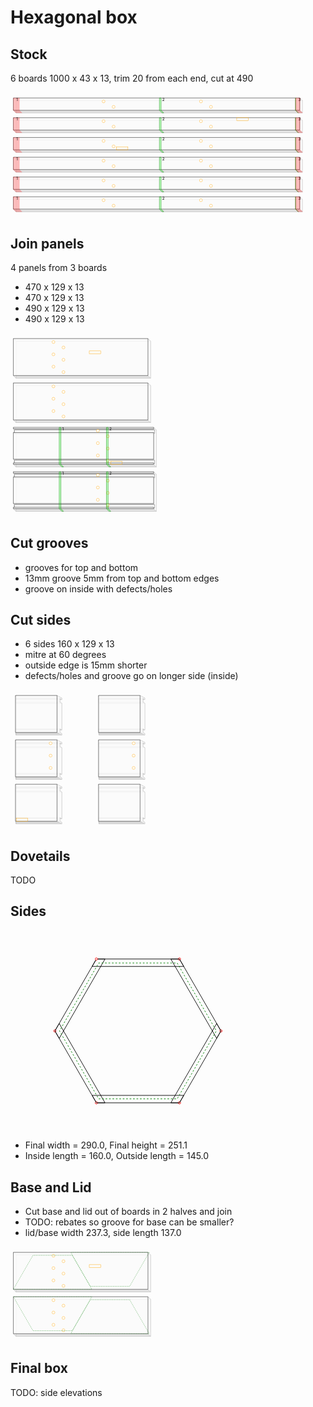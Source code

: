 # Hexagonal box
## Stock
6 boards 1000 x 43 x 13, trim 20 from each end, cut at 490

<svg width="1100" viewBox="0 0 1100 437.19238815542514" xmlns="http://www.w3.org/2000/svg">
<polygon fill="rgba(192,192,192,0.25)" stroke-width="1" stroke-dasharray="" stroke="silver" points="10.0,20.0 1010.0,20.0 1019.1923881554251,29.192388155425117 19.19238815542512,29.192388155425117" />
<polygon fill="rgba(192,192,192,0.25)" stroke-width="1" stroke-dasharray="" stroke="silver" points="19.19238815542512,29.192388155425117 1019.1923881554251,29.192388155425117 1019.1923881554251,72.19238815542512 19.19238815542512,72.19238815542512" />
<polygon fill="rgba(255,255,255,0.75)" stroke-width="1" stroke-dasharray="" stroke="silver" points="10.0,20.0 10.0,63.0 19.19238815542512,72.19238815542512 19.19238815542512,29.192388155425117" />
<polygon fill="rgba(192,192,192,0.25)" stroke-width="1" stroke-dasharray="" stroke="silver" points="10.0,63.0 1010.0,63.0 1019.1923881554251,72.19238815542512 19.19238815542512,72.19238815542512" />
<polygon fill="rgba(255,255,255,0.75)" stroke-width="1" stroke-dasharray="" stroke="silver" points="1010.0,20.0 1010.0,63.0 1019.1923881554251,72.19238815542512 1019.1923881554251,29.192388155425117" />
<polygon fill="rgba(255,255,255,0.75)" stroke-width="1" stroke-dasharray="" stroke="black" points="10.0,20.0 1010.0,20.0 1010.0,63.0 10.0,63.0" />
<circle cx="325" cy="32" r="5" stroke="orange" fill="white" stroke-width="1" />
<circle cx="360" cy="51" r="5" stroke="orange" fill="white" stroke-width="1" />
<circle cx="665" cy="32" r="5" stroke="orange" fill="white" stroke-width="1" />
<circle cx="700" cy="51" r="5" stroke="orange" fill="white" stroke-width="1" />
<polygon fill="rgba(255,0,0,0.25)" stroke-width="1" stroke-dasharray="" stroke="rgba(255,0,0,0.25)" points="10.0,20.0 31.0,20.0 31.0,63.0 40.19238815542512,72.19238815542512 19.19238815542512,72.19238815542512 10.0,63.0" />
<text style="" text-anchor="left" x="20" y="30" fill="black">1</text>
<polygon fill="rgba(0,255,0,0.25)" stroke-width="1" stroke-dasharray="" stroke="green" points="520.0,20.0 526.0,20.0 526.0,63.0 535.1923881554251,72.19238815542512 529.1923881554251,72.19238815542512 520.0,63.0" />
<text style="" text-anchor="left" x="530" y="30" fill="black">2</text>
<polygon fill="rgba(0,255,0,0.25)" stroke-width="1" stroke-dasharray="" stroke="green" points="995.0,20.0 996.0,20.0 996.0,63.0 1005.1923881554251,72.19238815542512 1004.1923881554251,72.19238815542512 995.0,63.0" />
<text style="" text-anchor="left" x="1005" y="30" fill="black">3</text>
<polygon fill="rgba(255,0,0,0.25)" stroke-width="1" stroke-dasharray="" stroke="rgba(255,0,0,0.25)" points="995.0,20.0 1011.0,20.0 1011.0,63.0 1020.1923881554251,72.19238815542512 1004.1923881554251,72.19238815542512 995.0,63.0" />
<polygon fill="rgba(192,192,192,0.25)" stroke-width="1" stroke-dasharray="" stroke="silver" points="10.0,89.0 1010.0,89.0 1019.1923881554251,98.19238815542512 19.19238815542512,98.19238815542512" />
<polygon fill="rgba(192,192,192,0.25)" stroke-width="1" stroke-dasharray="" stroke="silver" points="19.19238815542512,98.19238815542512 1019.1923881554251,98.19238815542512 1019.1923881554251,141.1923881554251 19.19238815542512,141.1923881554251" />
<polygon fill="rgba(255,255,255,0.75)" stroke-width="1" stroke-dasharray="" stroke="silver" points="10.0,89.0 10.0,132.0 19.19238815542512,141.1923881554251 19.19238815542512,98.19238815542512" />
<polygon fill="rgba(192,192,192,0.25)" stroke-width="1" stroke-dasharray="" stroke="silver" points="10.0,132.0 1010.0,132.0 1019.1923881554251,141.1923881554251 19.19238815542512,141.1923881554251" />
<polygon fill="rgba(255,255,255,0.75)" stroke-width="1" stroke-dasharray="" stroke="silver" points="1010.0,89.0 1010.0,132.0 1019.1923881554251,141.1923881554251 1019.1923881554251,98.19238815542512" />
<polygon fill="rgba(255,255,255,0.75)" stroke-width="1" stroke-dasharray="" stroke="black" points="10.0,89.0 1010.0,89.0 1010.0,132.0 10.0,132.0" />
<rect x="790" y="89" width="40" height="10" style="fill: none; stroke: orange; stroke-width: 1;" />
<circle cx="325" cy="101" r="5" stroke="orange" fill="white" stroke-width="1" />
<circle cx="360" cy="120" r="5" stroke="orange" fill="white" stroke-width="1" />
<circle cx="665" cy="101" r="5" stroke="orange" fill="white" stroke-width="1" />
<circle cx="700" cy="120" r="5" stroke="orange" fill="white" stroke-width="1" />
<polygon fill="rgba(255,0,0,0.25)" stroke-width="1" stroke-dasharray="" stroke="rgba(255,0,0,0.25)" points="10.0,89.0 31.0,89.0 31.0,132.0 40.19238815542512,141.1923881554251 19.19238815542512,141.1923881554251 10.0,132.0" />
<text style="" text-anchor="left" x="20" y="99" fill="black">1</text>
<polygon fill="rgba(0,255,0,0.25)" stroke-width="1" stroke-dasharray="" stroke="green" points="520.0,89.0 526.0,89.0 526.0,132.0 535.1923881554251,141.1923881554251 529.1923881554251,141.1923881554251 520.0,132.0" />
<text style="" text-anchor="left" x="530" y="99" fill="black">2</text>
<polygon fill="rgba(0,255,0,0.25)" stroke-width="1" stroke-dasharray="" stroke="green" points="995.0,89.0 996.0,89.0 996.0,132.0 1005.1923881554251,141.1923881554251 1004.1923881554251,141.1923881554251 995.0,132.0" />
<text style="" text-anchor="left" x="1005" y="99" fill="black">3</text>
<polygon fill="rgba(255,0,0,0.25)" stroke-width="1" stroke-dasharray="" stroke="rgba(255,0,0,0.25)" points="995.0,89.0 1011.0,89.0 1011.0,132.0 1020.1923881554251,141.1923881554251 1004.1923881554251,141.1923881554251 995.0,132.0" />
<polygon fill="rgba(192,192,192,0.25)" stroke-width="1" stroke-dasharray="" stroke="silver" points="10.0,158.0 1010.0,158.0 1019.1923881554251,167.1923881554251 19.19238815542512,167.1923881554251" />
<polygon fill="rgba(192,192,192,0.25)" stroke-width="1" stroke-dasharray="" stroke="silver" points="19.19238815542512,167.1923881554251 1019.1923881554251,167.1923881554251 1019.1923881554251,210.1923881554251 19.19238815542512,210.1923881554251" />
<polygon fill="rgba(255,255,255,0.75)" stroke-width="1" stroke-dasharray="" stroke="silver" points="10.0,158.0 10.0,201.0 19.19238815542512,210.1923881554251 19.19238815542512,167.1923881554251" />
<polygon fill="rgba(192,192,192,0.25)" stroke-width="1" stroke-dasharray="" stroke="silver" points="10.0,201.0 1010.0,201.0 1019.1923881554251,210.1923881554251 19.19238815542512,210.1923881554251" />
<polygon fill="rgba(255,255,255,0.75)" stroke-width="1" stroke-dasharray="" stroke="silver" points="1010.0,158.0 1010.0,201.0 1019.1923881554251,210.1923881554251 1019.1923881554251,167.1923881554251" />
<polygon fill="rgba(255,255,255,0.75)" stroke-width="1" stroke-dasharray="" stroke="black" points="10.0,158.0 1010.0,158.0 1010.0,201.0 10.0,201.0" />
<rect x="370" y="191" width="40" height="10" style="fill: none; stroke: orange; stroke-width: 1;" />
<circle cx="325" cy="170" r="5" stroke="orange" fill="white" stroke-width="1" />
<circle cx="360" cy="189" r="5" stroke="orange" fill="white" stroke-width="1" />
<circle cx="665" cy="170" r="5" stroke="orange" fill="white" stroke-width="1" />
<circle cx="700" cy="189" r="5" stroke="orange" fill="white" stroke-width="1" />
<polygon fill="rgba(255,0,0,0.25)" stroke-width="1" stroke-dasharray="" stroke="rgba(255,0,0,0.25)" points="10.0,158.0 31.0,158.0 31.0,201.0 40.19238815542512,210.1923881554251 19.19238815542512,210.1923881554251 10.0,201.0" />
<text style="" text-anchor="left" x="20" y="168" fill="black">1</text>
<polygon fill="rgba(0,255,0,0.25)" stroke-width="1" stroke-dasharray="" stroke="green" points="520.0,158.0 526.0,158.0 526.0,201.0 535.1923881554251,210.1923881554251 529.1923881554251,210.1923881554251 520.0,201.0" />
<text style="" text-anchor="left" x="530" y="168" fill="black">2</text>
<polygon fill="rgba(0,255,0,0.25)" stroke-width="1" stroke-dasharray="" stroke="green" points="995.0,158.0 996.0,158.0 996.0,201.0 1005.1923881554251,210.1923881554251 1004.1923881554251,210.1923881554251 995.0,201.0" />
<text style="" text-anchor="left" x="1005" y="168" fill="black">3</text>
<polygon fill="rgba(255,0,0,0.25)" stroke-width="1" stroke-dasharray="" stroke="rgba(255,0,0,0.25)" points="995.0,158.0 1011.0,158.0 1011.0,201.0 1020.1923881554251,210.1923881554251 1004.1923881554251,210.1923881554251 995.0,201.0" />
<polygon fill="rgba(192,192,192,0.25)" stroke-width="1" stroke-dasharray="" stroke="silver" points="10.0,227.0 1010.0,227.0 1019.1923881554251,236.1923881554251 19.19238815542512,236.1923881554251" />
<polygon fill="rgba(192,192,192,0.25)" stroke-width="1" stroke-dasharray="" stroke="silver" points="19.19238815542512,236.1923881554251 1019.1923881554251,236.1923881554251 1019.1923881554251,279.19238815542514 19.19238815542512,279.19238815542514" />
<polygon fill="rgba(255,255,255,0.75)" stroke-width="1" stroke-dasharray="" stroke="silver" points="10.0,227.0 10.0,270.0 19.19238815542512,279.19238815542514 19.19238815542512,236.1923881554251" />
<polygon fill="rgba(192,192,192,0.25)" stroke-width="1" stroke-dasharray="" stroke="silver" points="10.0,270.0 1010.0,270.0 1019.1923881554251,279.19238815542514 19.19238815542512,279.19238815542514" />
<polygon fill="rgba(255,255,255,0.75)" stroke-width="1" stroke-dasharray="" stroke="silver" points="1010.0,227.0 1010.0,270.0 1019.1923881554251,279.19238815542514 1019.1923881554251,236.1923881554251" />
<polygon fill="rgba(255,255,255,0.75)" stroke-width="1" stroke-dasharray="" stroke="black" points="10.0,227.0 1010.0,227.0 1010.0,270.0 10.0,270.0" />
<circle cx="325" cy="239" r="5" stroke="orange" fill="white" stroke-width="1" />
<circle cx="360" cy="258" r="5" stroke="orange" fill="white" stroke-width="1" />
<circle cx="665" cy="239" r="5" stroke="orange" fill="white" stroke-width="1" />
<circle cx="700" cy="258" r="5" stroke="orange" fill="white" stroke-width="1" />
<polygon fill="rgba(255,0,0,0.25)" stroke-width="1" stroke-dasharray="" stroke="rgba(255,0,0,0.25)" points="10.0,227.0 31.0,227.0 31.0,270.0 40.19238815542512,279.19238815542514 19.19238815542512,279.19238815542514 10.0,270.0" />
<text style="" text-anchor="left" x="20" y="237" fill="black">1</text>
<polygon fill="rgba(0,255,0,0.25)" stroke-width="1" stroke-dasharray="" stroke="green" points="520.0,227.0 526.0,227.0 526.0,270.0 535.1923881554251,279.19238815542514 529.1923881554251,279.19238815542514 520.0,270.0" />
<text style="" text-anchor="left" x="530" y="237" fill="black">2</text>
<polygon fill="rgba(0,255,0,0.25)" stroke-width="1" stroke-dasharray="" stroke="green" points="995.0,227.0 996.0,227.0 996.0,270.0 1005.1923881554251,279.19238815542514 1004.1923881554251,279.19238815542514 995.0,270.0" />
<text style="" text-anchor="left" x="1005" y="237" fill="black">3</text>
<polygon fill="rgba(255,0,0,0.25)" stroke-width="1" stroke-dasharray="" stroke="rgba(255,0,0,0.25)" points="995.0,227.0 1011.0,227.0 1011.0,270.0 1020.1923881554251,279.19238815542514 1004.1923881554251,279.19238815542514 995.0,270.0" />
<polygon fill="rgba(192,192,192,0.25)" stroke-width="1" stroke-dasharray="" stroke="silver" points="10.0,296.0 1010.0,296.0 1019.1923881554251,305.19238815542514 19.19238815542512,305.19238815542514" />
<polygon fill="rgba(192,192,192,0.25)" stroke-width="1" stroke-dasharray="" stroke="silver" points="19.19238815542512,305.19238815542514 1019.1923881554251,305.19238815542514 1019.1923881554251,348.19238815542514 19.19238815542512,348.19238815542514" />
<polygon fill="rgba(255,255,255,0.75)" stroke-width="1" stroke-dasharray="" stroke="silver" points="10.0,296.0 10.0,339.0 19.19238815542512,348.19238815542514 19.19238815542512,305.19238815542514" />
<polygon fill="rgba(192,192,192,0.25)" stroke-width="1" stroke-dasharray="" stroke="silver" points="10.0,339.0 1010.0,339.0 1019.1923881554251,348.19238815542514 19.19238815542512,348.19238815542514" />
<polygon fill="rgba(255,255,255,0.75)" stroke-width="1" stroke-dasharray="" stroke="silver" points="1010.0,296.0 1010.0,339.0 1019.1923881554251,348.19238815542514 1019.1923881554251,305.19238815542514" />
<polygon fill="rgba(255,255,255,0.75)" stroke-width="1" stroke-dasharray="" stroke="black" points="10.0,296.0 1010.0,296.0 1010.0,339.0 10.0,339.0" />
<circle cx="325" cy="308" r="5" stroke="orange" fill="white" stroke-width="1" />
<circle cx="360" cy="327" r="5" stroke="orange" fill="white" stroke-width="1" />
<circle cx="665" cy="308" r="5" stroke="orange" fill="white" stroke-width="1" />
<circle cx="700" cy="327" r="5" stroke="orange" fill="white" stroke-width="1" />
<polygon fill="rgba(255,0,0,0.25)" stroke-width="1" stroke-dasharray="" stroke="rgba(255,0,0,0.25)" points="10.0,296.0 31.0,296.0 31.0,339.0 40.19238815542512,348.19238815542514 19.19238815542512,348.19238815542514 10.0,339.0" />
<text style="" text-anchor="left" x="20" y="306" fill="black">1</text>
<polygon fill="rgba(0,255,0,0.25)" stroke-width="1" stroke-dasharray="" stroke="green" points="520.0,296.0 526.0,296.0 526.0,339.0 535.1923881554251,348.19238815542514 529.1923881554251,348.19238815542514 520.0,339.0" />
<text style="" text-anchor="left" x="530" y="306" fill="black">2</text>
<polygon fill="rgba(0,255,0,0.25)" stroke-width="1" stroke-dasharray="" stroke="green" points="995.0,296.0 996.0,296.0 996.0,339.0 1005.1923881554251,348.19238815542514 1004.1923881554251,348.19238815542514 995.0,339.0" />
<text style="" text-anchor="left" x="1005" y="306" fill="black">3</text>
<polygon fill="rgba(255,0,0,0.25)" stroke-width="1" stroke-dasharray="" stroke="rgba(255,0,0,0.25)" points="995.0,296.0 1011.0,296.0 1011.0,339.0 1020.1923881554251,348.19238815542514 1004.1923881554251,348.19238815542514 995.0,339.0" />
<polygon fill="rgba(192,192,192,0.25)" stroke-width="1" stroke-dasharray="" stroke="silver" points="10.0,365.0 1010.0,365.0 1019.1923881554251,374.19238815542514 19.19238815542512,374.19238815542514" />
<polygon fill="rgba(192,192,192,0.25)" stroke-width="1" stroke-dasharray="" stroke="silver" points="19.19238815542512,374.19238815542514 1019.1923881554251,374.19238815542514 1019.1923881554251,417.19238815542514 19.19238815542512,417.19238815542514" />
<polygon fill="rgba(255,255,255,0.75)" stroke-width="1" stroke-dasharray="" stroke="silver" points="10.0,365.0 10.0,408.0 19.19238815542512,417.19238815542514 19.19238815542512,374.19238815542514" />
<polygon fill="rgba(192,192,192,0.25)" stroke-width="1" stroke-dasharray="" stroke="silver" points="10.0,408.0 1010.0,408.0 1019.1923881554251,417.19238815542514 19.19238815542512,417.19238815542514" />
<polygon fill="rgba(255,255,255,0.75)" stroke-width="1" stroke-dasharray="" stroke="silver" points="1010.0,365.0 1010.0,408.0 1019.1923881554251,417.19238815542514 1019.1923881554251,374.19238815542514" />
<polygon fill="rgba(255,255,255,0.75)" stroke-width="1" stroke-dasharray="" stroke="black" points="10.0,365.0 1010.0,365.0 1010.0,408.0 10.0,408.0" />
<circle cx="325" cy="377" r="5" stroke="orange" fill="white" stroke-width="1" />
<circle cx="360" cy="396" r="5" stroke="orange" fill="white" stroke-width="1" />
<circle cx="665" cy="377" r="5" stroke="orange" fill="white" stroke-width="1" />
<circle cx="700" cy="396" r="5" stroke="orange" fill="white" stroke-width="1" />
<polygon fill="rgba(255,0,0,0.25)" stroke-width="1" stroke-dasharray="" stroke="rgba(255,0,0,0.25)" points="10.0,365.0 31.0,365.0 31.0,408.0 40.19238815542512,417.19238815542514 19.19238815542512,417.19238815542514 10.0,408.0" />
<text style="" text-anchor="left" x="20" y="375" fill="black">1</text>
<polygon fill="rgba(0,255,0,0.25)" stroke-width="1" stroke-dasharray="" stroke="green" points="520.0,365.0 526.0,365.0 526.0,408.0 535.1923881554251,417.19238815542514 529.1923881554251,417.19238815542514 520.0,408.0" />
<text style="" text-anchor="left" x="530" y="375" fill="black">2</text>
<polygon fill="rgba(0,255,0,0.25)" stroke-width="1" stroke-dasharray="" stroke="green" points="995.0,365.0 996.0,365.0 996.0,408.0 1005.1923881554251,417.19238815542514 1004.1923881554251,417.19238815542514 995.0,408.0" />
<text style="" text-anchor="left" x="1005" y="375" fill="black">3</text>
<polygon fill="rgba(255,0,0,0.25)" stroke-width="1" stroke-dasharray="" stroke="rgba(255,0,0,0.25)" points="995.0,365.0 1011.0,365.0 1011.0,408.0 1020.1923881554251,417.19238815542514 1004.1923881554251,417.19238815542514 995.0,408.0" />
</svg>


## Join panels
4 panels from 3 boards
- 470 x 129 x 13
- 470 x 129 x 13
- 490 x 129 x 13
- 490 x 129 x 13

<svg width="2200" viewBox="0 0 1100 643.1923881554251" xmlns="http://www.w3.org/2000/svg">
<polygon fill="rgba(192,192,192,0.25)" stroke-width="1" stroke-dasharray="" stroke="silver" points="10.0,20.0 480.0,20.0 489.19238815542514,29.192388155425117 19.19238815542512,29.192388155425117" />
<polygon fill="rgba(192,192,192,0.25)" stroke-width="1" stroke-dasharray="" stroke="silver" points="19.19238815542512,29.192388155425117 489.19238815542514,29.192388155425117 489.19238815542514,158.1923881554251 19.19238815542512,158.1923881554251" />
<polygon fill="rgba(255,255,255,0.75)" stroke-width="1" stroke-dasharray="" stroke="silver" points="10.0,20.0 10.0,149.0 19.19238815542512,158.1923881554251 19.19238815542512,29.192388155425117" />
<polygon fill="rgba(192,192,192,0.25)" stroke-width="1" stroke-dasharray="" stroke="silver" points="10.0,149.0 480.0,149.0 489.19238815542514,158.1923881554251 19.19238815542512,158.1923881554251" />
<polygon fill="rgba(255,255,255,0.75)" stroke-width="1" stroke-dasharray="" stroke="silver" points="480.0,20.0 480.0,149.0 489.19238815542514,158.1923881554251 489.19238815542514,29.192388155425117" />
<polygon fill="rgba(255,255,255,0.75)" stroke-width="1" stroke-dasharray="" stroke="black" points="10.0,20.0 480.0,20.0 480.0,149.0 10.0,149.0" />
<circle cx="150" cy="32.0" r="5" stroke="orange" fill="white" stroke-width="1" />
<circle cx="185" cy="51.0" r="5" stroke="orange" fill="white" stroke-width="1" />
<rect x="275" y="63.0" width="40" height="10.0" style="fill: none; stroke: orange; stroke-width: 1;" />
<circle cx="150" cy="75.0" r="5" stroke="orange" fill="white" stroke-width="1" />
<circle cx="185" cy="94.0" r="5" stroke="orange" fill="white" stroke-width="1" />
<circle cx="150" cy="118.0" r="5" stroke="orange" fill="white" stroke-width="1" />
<circle cx="185" cy="137.0" r="5" stroke="orange" fill="white" stroke-width="1" />
<polygon fill="rgba(192,192,192,0.25)" stroke-width="1" stroke-dasharray="" stroke="silver" points="10.0,175.0 480.0,175.0 489.19238815542514,184.1923881554251 19.19238815542512,184.1923881554251" />
<polygon fill="rgba(192,192,192,0.25)" stroke-width="1" stroke-dasharray="" stroke="silver" points="19.19238815542512,184.1923881554251 489.19238815542514,184.1923881554251 489.19238815542514,313.19238815542514 19.19238815542512,313.19238815542514" />
<polygon fill="rgba(255,255,255,0.75)" stroke-width="1" stroke-dasharray="" stroke="silver" points="10.0,175.0 10.0,304.0 19.19238815542512,313.19238815542514 19.19238815542512,184.1923881554251" />
<polygon fill="rgba(192,192,192,0.25)" stroke-width="1" stroke-dasharray="" stroke="silver" points="10.0,304.0 480.0,304.0 489.19238815542514,313.19238815542514 19.19238815542512,313.19238815542514" />
<polygon fill="rgba(255,255,255,0.75)" stroke-width="1" stroke-dasharray="" stroke="silver" points="480.0,175.0 480.0,304.0 489.19238815542514,313.19238815542514 489.19238815542514,184.1923881554251" />
<polygon fill="rgba(255,255,255,0.75)" stroke-width="1" stroke-dasharray="" stroke="black" points="10.0,175.0 480.0,175.0 480.0,304.0 10.0,304.0" />
<circle cx="150" cy="187.0" r="5" stroke="orange" fill="white" stroke-width="1" />
<circle cx="185" cy="206.0" r="5" stroke="orange" fill="white" stroke-width="1" />
<circle cx="150" cy="230.0" r="5" stroke="orange" fill="white" stroke-width="1" />
<circle cx="185" cy="249.0" r="5" stroke="orange" fill="white" stroke-width="1" />
<circle cx="150" cy="273.0" r="5" stroke="orange" fill="white" stroke-width="1" />
<circle cx="185" cy="292.0" r="5" stroke="orange" fill="white" stroke-width="1" />
<polygon fill="rgba(192,192,192,0.25)" stroke-width="1" stroke-dasharray="" stroke="silver" points="10.0,330.0 500.0,330.0 509.19238815542514,339.19238815542514 19.19238815542512,339.19238815542514" />
<polygon fill="rgba(192,192,192,0.25)" stroke-width="1" stroke-dasharray="" stroke="silver" points="19.19238815542512,339.19238815542514 509.19238815542514,339.19238815542514 509.19238815542514,468.19238815542514 19.19238815542512,468.19238815542514" />
<polygon fill="rgba(255,255,255,0.75)" stroke-width="1" stroke-dasharray="" stroke="silver" points="10.0,330.0 10.0,335.0 13.535533905932738,338.5355339059327 13.535533905932738,351.5355339059327 10.0,348.0 10.0,441.0 13.535533905932738,444.5355339059327 13.535533905932738,457.5355339059327 10.0,454.0 10.0,459.0 19.19238815542512,468.19238815542514 19.19238815542512,339.19238815542514" />
<polygon fill="rgba(255,255,255,0.75)" stroke-width="1" stroke-dasharray="" stroke="black" points="13.535533905932738,444.5355339059327 503.53553390593277,444.5355339059327 503.53553390593277,457.5355339059327 13.535533905932738,457.5355339059327" />
<polygon fill="rgba(255,255,255,0.75)" stroke-width="1" stroke-dasharray="" stroke="black" points="13.535533905932738,338.5355339059327 503.53553390593277,338.5355339059327 503.53553390593277,351.5355339059327 13.535533905932738,351.5355339059327" />
<polygon fill="rgba(192,192,192,0.25)" stroke-width="1" stroke-dasharray="" stroke="silver" points="10.0,348.0 500.0,348.0 503.53553390593277,351.5355339059327 13.535533905932738,351.5355339059327" />
<polygon fill="rgba(192,192,192,0.25)" stroke-width="1" stroke-dasharray="" stroke="silver" points="10.0,454.0 500.0,454.0 503.53553390593277,457.5355339059327 13.535533905932738,457.5355339059327" />
<polygon fill="rgba(192,192,192,0.25)" stroke-width="1" stroke-dasharray="" stroke="silver" points="10.0,335.0 500.0,335.0 503.53553390593277,338.5355339059327 13.535533905932738,338.5355339059327" />
<polygon fill="rgba(192,192,192,0.25)" stroke-width="1" stroke-dasharray="" stroke="silver" points="10.0,441.0 500.0,441.0 503.53553390593277,444.5355339059327 13.535533905932738,444.5355339059327" />
<polygon fill="rgba(192,192,192,0.25)" stroke-width="1" stroke-dasharray="" stroke="silver" points="10.0,459.0 500.0,459.0 509.19238815542514,468.19238815542514 19.19238815542512,468.19238815542514" />
<polygon fill="rgba(255,255,255,0.75)" stroke-width="1" stroke-dasharray="" stroke="silver" points="500.0,330.0 500.0,335.0 503.53553390593277,338.5355339059327 503.53553390593277,351.5355339059327 500.0,348.0 500.0,441.0 503.53553390593277,444.5355339059327 503.53553390593277,457.5355339059327 500.0,454.0 500.0,459.0 509.19238815542514,468.19238815542514 509.19238815542514,339.19238815542514" />
<polygon fill="rgba(255,255,255,0.75)" stroke-width="1" stroke-dasharray="" stroke="black" points="10.0,454.0 500.0,454.0 500.0,459.0 10.0,459.0" />
<polygon fill="rgba(255,255,255,0.75)" stroke-width="1" stroke-dasharray="" stroke="black" points="10.0,348.0 500.0,348.0 500.0,441.0 10.0,441.0" />
<polygon fill="rgba(255,255,255,0.75)" stroke-width="1" stroke-dasharray="" stroke="black" points="10.0,330.0 500.0,330.0 500.0,335.0 10.0,335.0" />
<circle cx="305" cy="342.0" r="5" stroke="orange" fill="white" stroke-width="1" />
<circle cx="340" cy="361.0" r="5" stroke="orange" fill="white" stroke-width="1" />
<circle cx="305" cy="385.0" r="5" stroke="orange" fill="white" stroke-width="1" />
<circle cx="340" cy="404.0" r="5" stroke="orange" fill="white" stroke-width="1" />
<rect x="350" y="449.0" width="40" height="10.0" style="fill: none; stroke: orange; stroke-width: 1;" />
<circle cx="305" cy="428.0" r="5" stroke="orange" fill="white" stroke-width="1" />
<circle cx="340" cy="447.0" r="5" stroke="orange" fill="white" stroke-width="1" />
<polygon fill="rgba(0,255,0,0.25)" stroke-width="1" stroke-dasharray="" stroke="green" points="170.0,330.0 176.0,330.0 176.0,459.0 185.1923881554251,468.19238815542514 179.1923881554251,468.19238815542514 170.0,459.0" />
<text style="" text-anchor="left" x="180" y="340" fill="black">1</text>
<polygon fill="rgba(0,255,0,0.25)" stroke-width="1" stroke-dasharray="" stroke="green" points="335.0,330.0 341.0,330.0 341.0,459.0 350.19238815542514,468.19238815542514 344.19238815542514,468.19238815542514 335.0,459.0" />
<text style="" text-anchor="left" x="345" y="340" fill="black">2</text>
<polygon fill="rgba(192,192,192,0.25)" stroke-width="1" stroke-dasharray="" stroke="silver" points="10.0,485.0 500.0,485.0 509.19238815542514,494.19238815542514 19.19238815542512,494.19238815542514" />
<polygon fill="rgba(192,192,192,0.25)" stroke-width="1" stroke-dasharray="" stroke="silver" points="19.19238815542512,494.19238815542514 509.19238815542514,494.19238815542514 509.19238815542514,623.1923881554251 19.19238815542512,623.1923881554251" />
<polygon fill="rgba(255,255,255,0.75)" stroke-width="1" stroke-dasharray="" stroke="silver" points="10.0,485.0 10.0,490.0 13.535533905932738,493.5355339059327 13.535533905932738,506.5355339059327 10.0,503.0 10.0,596.0 13.535533905932738,599.5355339059328 13.535533905932738,612.5355339059328 10.0,609.0 10.0,614.0 19.19238815542512,623.1923881554251 19.19238815542512,494.19238815542514" />
<polygon fill="rgba(255,255,255,0.75)" stroke-width="1" stroke-dasharray="" stroke="black" points="13.535533905932738,599.5355339059328 503.53553390593277,599.5355339059328 503.53553390593277,612.5355339059328 13.535533905932738,612.5355339059328" />
<polygon fill="rgba(255,255,255,0.75)" stroke-width="1" stroke-dasharray="" stroke="black" points="13.535533905932738,493.5355339059327 503.53553390593277,493.5355339059327 503.53553390593277,506.5355339059327 13.535533905932738,506.5355339059327" />
<polygon fill="rgba(192,192,192,0.25)" stroke-width="1" stroke-dasharray="" stroke="silver" points="10.0,503.0 500.0,503.0 503.53553390593277,506.5355339059327 13.535533905932738,506.5355339059327" />
<polygon fill="rgba(192,192,192,0.25)" stroke-width="1" stroke-dasharray="" stroke="silver" points="10.0,609.0 500.0,609.0 503.53553390593277,612.5355339059328 13.535533905932738,612.5355339059328" />
<polygon fill="rgba(192,192,192,0.25)" stroke-width="1" stroke-dasharray="" stroke="silver" points="10.0,490.0 500.0,490.0 503.53553390593277,493.5355339059327 13.535533905932738,493.5355339059327" />
<polygon fill="rgba(192,192,192,0.25)" stroke-width="1" stroke-dasharray="" stroke="silver" points="10.0,596.0 500.0,596.0 503.53553390593277,599.5355339059328 13.535533905932738,599.5355339059328" />
<polygon fill="rgba(192,192,192,0.25)" stroke-width="1" stroke-dasharray="" stroke="silver" points="10.0,614.0 500.0,614.0 509.19238815542514,623.1923881554251 19.19238815542512,623.1923881554251" />
<polygon fill="rgba(255,255,255,0.75)" stroke-width="1" stroke-dasharray="" stroke="silver" points="500.0,485.0 500.0,490.0 503.53553390593277,493.5355339059327 503.53553390593277,506.5355339059327 500.0,503.0 500.0,596.0 503.53553390593277,599.5355339059328 503.53553390593277,612.5355339059328 500.0,609.0 500.0,614.0 509.19238815542514,623.1923881554251 509.19238815542514,494.19238815542514" />
<polygon fill="rgba(255,255,255,0.75)" stroke-width="1" stroke-dasharray="" stroke="black" points="10.0,609.0 500.0,609.0 500.0,614.0 10.0,614.0" />
<polygon fill="rgba(255,255,255,0.75)" stroke-width="1" stroke-dasharray="" stroke="black" points="10.0,503.0 500.0,503.0 500.0,596.0 10.0,596.0" />
<polygon fill="rgba(255,255,255,0.75)" stroke-width="1" stroke-dasharray="" stroke="black" points="10.0,485.0 500.0,485.0 500.0,490.0 10.0,490.0" />
<circle cx="305" cy="497.0" r="5" stroke="orange" fill="white" stroke-width="1" />
<circle cx="340" cy="516.0" r="5" stroke="orange" fill="white" stroke-width="1" />
<circle cx="305" cy="540.0" r="5" stroke="orange" fill="white" stroke-width="1" />
<circle cx="340" cy="559.0" r="5" stroke="orange" fill="white" stroke-width="1" />
<circle cx="305" cy="583.0" r="5" stroke="orange" fill="white" stroke-width="1" />
<circle cx="340" cy="602.0" r="5" stroke="orange" fill="white" stroke-width="1" />
<polygon fill="rgba(0,255,0,0.25)" stroke-width="1" stroke-dasharray="" stroke="green" points="170.0,485.0 176.0,485.0 176.0,614.0 185.1923881554251,623.1923881554251 179.1923881554251,623.1923881554251 170.0,614.0" />
<text style="" text-anchor="left" x="180" y="495" fill="black">1</text>
<polygon fill="rgba(0,255,0,0.25)" stroke-width="1" stroke-dasharray="" stroke="green" points="335.0,485.0 341.0,485.0 341.0,614.0 350.19238815542514,623.1923881554251 344.19238815542514,623.1923881554251 335.0,614.0" />
<text style="" text-anchor="left" x="345" y="495" fill="black">2</text>
</svg>


## Cut grooves
- grooves for top and bottom
- 13mm groove 5mm from top and bottom edges
- groove on inside with defects/holes
## Cut sides
- 6 sides 160 x 129 x 13
- mitre at 60 degrees
- outside edge is 15mm shorter
- defects/holes and groove go on longer side (inside)

<svg width="2200" viewBox="0 0 1100 488.19238815542514" xmlns="http://www.w3.org/2000/svg">
<polygon fill="rgba(192,192,192,0.25)" stroke-width="1" stroke-dasharray="" stroke="silver" points="17.505553499465137,20.0 162.49444650053488,20.0 179.1923881554251,29.192388155425117 19.19238815542512,29.192388155425117" />
<polygon fill="rgba(192,192,192,0.25)" stroke-width="1" stroke-dasharray="" stroke="silver" points="19.19238815542512,153.1923881554251 179.1923881554251,153.1923881554251 179.1923881554251,158.1923881554251 19.19238815542512,158.1923881554251" />
<polygon fill="rgba(192,192,192,0.25)" stroke-width="1" stroke-dasharray="" stroke="silver" points="19.19238815542512,47.19238815542512 179.1923881554251,47.19238815542512 179.1923881554251,140.1923881554251 19.19238815542512,140.1923881554251" />
<polygon fill="rgba(192,192,192,0.25)" stroke-width="1" stroke-dasharray="" stroke="silver" points="19.19238815542512,29.192388155425117 179.1923881554251,29.192388155425117 179.1923881554251,34.19238815542512 19.19238815542512,34.19238815542512" />
<polygon fill="rgba(255,255,255,0.75)" stroke-width="1" stroke-dasharray="" stroke="silver" points="17.505553499465137,20.0 17.505553499465137,149.0 19.19238815542512,158.1923881554251 19.19238815542512,153.1923881554251 18.54360559544051,149.65685424949237 18.54360559544051,136.65685424949237 19.19238815542512,140.1923881554251 19.19238815542512,47.19238815542512 18.54360559544051,43.65685424949238 18.54360559544051,30.65685424949238 19.19238815542512,34.19238815542512 19.19238815542512,29.192388155425117" />
<polygon fill="rgba(192,192,192,0.25)" stroke-width="1" stroke-dasharray="" stroke="silver" points="18.54360559544051,43.65685424949238 172.77010290354426,43.65685424949238 179.1923881554251,47.19238815542512 19.19238815542512,47.19238815542512" />
<polygon fill="rgba(192,192,192,0.25)" stroke-width="1" stroke-dasharray="" stroke="silver" points="18.54360559544051,149.65685424949237 172.77010290354426,149.65685424949237 179.1923881554251,153.1923881554251 19.19238815542512,153.1923881554251" />
<polygon fill="rgba(192,192,192,0.25)" stroke-width="1" stroke-dasharray="" stroke="silver" points="18.54360559544051,30.65685424949238 172.77010290354426,30.65685424949238 179.1923881554251,34.19238815542512 19.19238815542512,34.19238815542512" />
<polygon fill="rgba(192,192,192,0.25)" stroke-width="1" stroke-dasharray="" stroke="silver" points="18.54360559544051,136.65685424949237 172.77010290354426,136.65685424949237 179.1923881554251,140.1923881554251 19.19238815542512,140.1923881554251" />
<polygon fill="rgba(192,192,192,0.25)" stroke-width="1" stroke-dasharray="" stroke="silver" points="18.54360559544051,136.65685424949237 172.77010290354426,136.65685424949237 172.77010290354426,149.65685424949237 18.54360559544051,149.65685424949237" />
<polygon fill="rgba(192,192,192,0.25)" stroke-width="1" stroke-dasharray="" stroke="silver" points="18.54360559544051,30.65685424949238 172.77010290354426,30.65685424949238 172.77010290354426,43.65685424949238 18.54360559544051,43.65685424949238" />
<polygon fill="rgba(192,192,192,0.25)" stroke-width="1" stroke-dasharray="" stroke="silver" points="17.505553499465137,149.0 162.49444650053488,149.0 179.1923881554251,158.1923881554251 19.19238815542512,158.1923881554251" />
<polygon fill="rgba(255,255,255,0.75)" stroke-width="1" stroke-dasharray="" stroke="silver" points="162.49444650053488,20.0 162.49444650053488,149.0 179.1923881554251,158.1923881554251 179.1923881554251,153.1923881554251 172.77010290354426,149.65685424949237 172.77010290354426,136.65685424949237 179.1923881554251,140.1923881554251 179.1923881554251,47.19238815542512 172.77010290354426,43.65685424949238 172.77010290354426,30.65685424949238 179.1923881554251,34.19238815542512 179.1923881554251,29.192388155425117" />
<polygon fill="rgba(255,255,255,0.75)" stroke-width="1" stroke-dasharray="" stroke="black" points="17.505553499465137,20.0 162.49444650053488,20.0 162.49444650053488,149.0 17.505553499465137,149.0" />
<polygon fill="rgba(192,192,192,0.25)" stroke-width="1" stroke-dasharray="" stroke="silver" points="17.505553499465137,175.0 162.49444650053488,175.0 179.1923881554251,184.1923881554251 19.19238815542512,184.1923881554251" />
<polygon fill="rgba(192,192,192,0.25)" stroke-width="1" stroke-dasharray="" stroke="silver" points="19.19238815542512,308.19238815542514 179.1923881554251,308.19238815542514 179.1923881554251,313.19238815542514 19.19238815542512,313.19238815542514" />
<polygon fill="rgba(192,192,192,0.25)" stroke-width="1" stroke-dasharray="" stroke="silver" points="19.19238815542512,202.1923881554251 179.1923881554251,202.1923881554251 179.1923881554251,295.19238815542514 19.19238815542512,295.19238815542514" />
<polygon fill="rgba(192,192,192,0.25)" stroke-width="1" stroke-dasharray="" stroke="silver" points="19.19238815542512,184.1923881554251 179.1923881554251,184.1923881554251 179.1923881554251,189.1923881554251 19.19238815542512,189.1923881554251" />
<polygon fill="rgba(255,255,255,0.75)" stroke-width="1" stroke-dasharray="" stroke="silver" points="17.505553499465137,175.0 17.505553499465137,304.0 19.19238815542512,313.19238815542514 19.19238815542512,308.19238815542514 18.54360559544051,304.65685424949237 18.54360559544051,291.65685424949237 19.19238815542512,295.19238815542514 19.19238815542512,202.1923881554251 18.54360559544051,198.65685424949237 18.54360559544051,185.65685424949237 19.19238815542512,189.1923881554251 19.19238815542512,184.1923881554251" />
<polygon fill="rgba(192,192,192,0.25)" stroke-width="1" stroke-dasharray="" stroke="silver" points="18.54360559544051,198.65685424949237 172.77010290354426,198.65685424949237 179.1923881554251,202.1923881554251 19.19238815542512,202.1923881554251" />
<polygon fill="rgba(192,192,192,0.25)" stroke-width="1" stroke-dasharray="" stroke="silver" points="18.54360559544051,304.65685424949237 172.77010290354426,304.65685424949237 179.1923881554251,308.19238815542514 19.19238815542512,308.19238815542514" />
<polygon fill="rgba(192,192,192,0.25)" stroke-width="1" stroke-dasharray="" stroke="silver" points="18.54360559544051,185.65685424949237 172.77010290354426,185.65685424949237 179.1923881554251,189.1923881554251 19.19238815542512,189.1923881554251" />
<polygon fill="rgba(192,192,192,0.25)" stroke-width="1" stroke-dasharray="" stroke="silver" points="18.54360559544051,291.65685424949237 172.77010290354426,291.65685424949237 179.1923881554251,295.19238815542514 19.19238815542512,295.19238815542514" />
<polygon fill="rgba(192,192,192,0.25)" stroke-width="1" stroke-dasharray="" stroke="silver" points="18.54360559544051,291.65685424949237 172.77010290354426,291.65685424949237 172.77010290354426,304.65685424949237 18.54360559544051,304.65685424949237" />
<polygon fill="rgba(192,192,192,0.25)" stroke-width="1" stroke-dasharray="" stroke="silver" points="18.54360559544051,185.65685424949237 172.77010290354426,185.65685424949237 172.77010290354426,198.65685424949237 18.54360559544051,198.65685424949237" />
<polygon fill="rgba(192,192,192,0.25)" stroke-width="1" stroke-dasharray="" stroke="silver" points="17.505553499465137,304.0 162.49444650053488,304.0 179.1923881554251,313.19238815542514 19.19238815542512,313.19238815542514" />
<polygon fill="rgba(255,255,255,0.75)" stroke-width="1" stroke-dasharray="" stroke="silver" points="162.49444650053488,175.0 162.49444650053488,304.0 179.1923881554251,313.19238815542514 179.1923881554251,308.19238815542514 172.77010290354426,304.65685424949237 172.77010290354426,291.65685424949237 179.1923881554251,295.19238815542514 179.1923881554251,202.1923881554251 172.77010290354426,198.65685424949237 172.77010290354426,185.65685424949237 179.1923881554251,189.1923881554251 179.1923881554251,184.1923881554251" />
<polygon fill="rgba(255,255,255,0.75)" stroke-width="1" stroke-dasharray="" stroke="black" points="17.505553499465137,175.0 162.49444650053488,175.0 162.49444650053488,304.0 17.505553499465137,304.0" />
<circle cx="140" cy="187.0" r="5" stroke="orange" fill="white" stroke-width="1" />
<circle cx="140" cy="230.0" r="5" stroke="orange" fill="white" stroke-width="1" />
<circle cx="140" cy="273.0" r="5" stroke="orange" fill="white" stroke-width="1" />
<polygon fill="rgba(192,192,192,0.25)" stroke-width="1" stroke-dasharray="" stroke="silver" points="17.505553499465137,330.0 162.49444650053488,330.0 179.1923881554251,339.19238815542514 19.19238815542512,339.19238815542514" />
<polygon fill="rgba(192,192,192,0.25)" stroke-width="1" stroke-dasharray="" stroke="silver" points="19.19238815542512,463.19238815542514 179.1923881554251,463.19238815542514 179.1923881554251,468.19238815542514 19.19238815542512,468.19238815542514" />
<polygon fill="rgba(192,192,192,0.25)" stroke-width="1" stroke-dasharray="" stroke="silver" points="19.19238815542512,357.19238815542514 179.1923881554251,357.19238815542514 179.1923881554251,450.19238815542514 19.19238815542512,450.19238815542514" />
<polygon fill="rgba(192,192,192,0.25)" stroke-width="1" stroke-dasharray="" stroke="silver" points="19.19238815542512,339.19238815542514 179.1923881554251,339.19238815542514 179.1923881554251,344.19238815542514 19.19238815542512,344.19238815542514" />
<polygon fill="rgba(255,255,255,0.75)" stroke-width="1" stroke-dasharray="" stroke="silver" points="17.505553499465137,330.0 17.505553499465137,459.0 19.19238815542512,468.19238815542514 19.19238815542512,463.19238815542514 18.54360559544051,459.65685424949237 18.54360559544051,446.65685424949237 19.19238815542512,450.19238815542514 19.19238815542512,357.19238815542514 18.54360559544051,353.65685424949237 18.54360559544051,340.65685424949237 19.19238815542512,344.19238815542514 19.19238815542512,339.19238815542514" />
<polygon fill="rgba(192,192,192,0.25)" stroke-width="1" stroke-dasharray="" stroke="silver" points="18.54360559544051,353.65685424949237 172.77010290354426,353.65685424949237 179.1923881554251,357.19238815542514 19.19238815542512,357.19238815542514" />
<polygon fill="rgba(192,192,192,0.25)" stroke-width="1" stroke-dasharray="" stroke="silver" points="18.54360559544051,459.65685424949237 172.77010290354426,459.65685424949237 179.1923881554251,463.19238815542514 19.19238815542512,463.19238815542514" />
<polygon fill="rgba(192,192,192,0.25)" stroke-width="1" stroke-dasharray="" stroke="silver" points="18.54360559544051,340.65685424949237 172.77010290354426,340.65685424949237 179.1923881554251,344.19238815542514 19.19238815542512,344.19238815542514" />
<polygon fill="rgba(192,192,192,0.25)" stroke-width="1" stroke-dasharray="" stroke="silver" points="18.54360559544051,446.65685424949237 172.77010290354426,446.65685424949237 179.1923881554251,450.19238815542514 19.19238815542512,450.19238815542514" />
<polygon fill="rgba(192,192,192,0.25)" stroke-width="1" stroke-dasharray="" stroke="silver" points="18.54360559544051,446.65685424949237 172.77010290354426,446.65685424949237 172.77010290354426,459.65685424949237 18.54360559544051,459.65685424949237" />
<polygon fill="rgba(192,192,192,0.25)" stroke-width="1" stroke-dasharray="" stroke="silver" points="18.54360559544051,340.65685424949237 172.77010290354426,340.65685424949237 172.77010290354426,353.65685424949237 18.54360559544051,353.65685424949237" />
<polygon fill="rgba(192,192,192,0.25)" stroke-width="1" stroke-dasharray="" stroke="silver" points="17.505553499465137,459.0 162.49444650053488,459.0 179.1923881554251,468.19238815542514 19.19238815542512,468.19238815542514" />
<polygon fill="rgba(255,255,255,0.75)" stroke-width="1" stroke-dasharray="" stroke="silver" points="162.49444650053488,330.0 162.49444650053488,459.0 179.1923881554251,468.19238815542514 179.1923881554251,463.19238815542514 172.77010290354426,459.65685424949237 172.77010290354426,446.65685424949237 179.1923881554251,450.19238815542514 179.1923881554251,357.19238815542514 172.77010290354426,353.65685424949237 172.77010290354426,340.65685424949237 179.1923881554251,344.19238815542514 179.1923881554251,339.19238815542514" />
<polygon fill="rgba(255,255,255,0.75)" stroke-width="1" stroke-dasharray="" stroke="black" points="17.505553499465137,330.0 162.49444650053488,330.0 162.49444650053488,459.0 17.505553499465137,459.0" />
<rect x="20" y="449.0" width="40" height="10.0" style="fill: none; stroke: orange; stroke-width: 1;" />
<polygon fill="rgba(192,192,192,0.25)" stroke-width="1" stroke-dasharray="" stroke="silver" points="307.5055534994651,20.0 452.4944465005349,20.0 469.19238815542514,29.192388155425117 309.19238815542514,29.192388155425117" />
<polygon fill="rgba(192,192,192,0.25)" stroke-width="1" stroke-dasharray="" stroke="silver" points="309.19238815542514,153.1923881554251 469.19238815542514,153.1923881554251 469.19238815542514,158.1923881554251 309.19238815542514,158.1923881554251" />
<polygon fill="rgba(192,192,192,0.25)" stroke-width="1" stroke-dasharray="" stroke="silver" points="309.19238815542514,47.19238815542512 469.19238815542514,47.19238815542512 469.19238815542514,140.1923881554251 309.19238815542514,140.1923881554251" />
<polygon fill="rgba(192,192,192,0.25)" stroke-width="1" stroke-dasharray="" stroke="silver" points="309.19238815542514,29.192388155425117 469.19238815542514,29.192388155425117 469.19238815542514,34.19238815542512 309.19238815542514,34.19238815542512" />
<polygon fill="rgba(255,255,255,0.75)" stroke-width="1" stroke-dasharray="" stroke="silver" points="307.5055534994651,20.0 307.5055534994651,149.0 309.19238815542514,158.1923881554251 309.19238815542514,153.1923881554251 308.5436055954405,149.65685424949237 308.5436055954405,136.65685424949237 309.19238815542514,140.1923881554251 309.19238815542514,47.19238815542512 308.5436055954405,43.65685424949238 308.5436055954405,30.65685424949238 309.19238815542514,34.19238815542512 309.19238815542514,29.192388155425117" />
<polygon fill="rgba(192,192,192,0.25)" stroke-width="1" stroke-dasharray="" stroke="silver" points="308.5436055954405,43.65685424949238 462.7701029035442,43.65685424949238 469.19238815542514,47.19238815542512 309.19238815542514,47.19238815542512" />
<polygon fill="rgba(192,192,192,0.25)" stroke-width="1" stroke-dasharray="" stroke="silver" points="308.5436055954405,149.65685424949237 462.7701029035442,149.65685424949237 469.19238815542514,153.1923881554251 309.19238815542514,153.1923881554251" />
<polygon fill="rgba(192,192,192,0.25)" stroke-width="1" stroke-dasharray="" stroke="silver" points="308.5436055954405,30.65685424949238 462.7701029035442,30.65685424949238 469.19238815542514,34.19238815542512 309.19238815542514,34.19238815542512" />
<polygon fill="rgba(192,192,192,0.25)" stroke-width="1" stroke-dasharray="" stroke="silver" points="308.5436055954405,136.65685424949237 462.7701029035442,136.65685424949237 469.19238815542514,140.1923881554251 309.19238815542514,140.1923881554251" />
<polygon fill="rgba(192,192,192,0.25)" stroke-width="1" stroke-dasharray="" stroke="silver" points="308.5436055954405,136.65685424949237 462.7701029035442,136.65685424949237 462.7701029035442,149.65685424949237 308.5436055954405,149.65685424949237" />
<polygon fill="rgba(192,192,192,0.25)" stroke-width="1" stroke-dasharray="" stroke="silver" points="308.5436055954405,30.65685424949238 462.7701029035442,30.65685424949238 462.7701029035442,43.65685424949238 308.5436055954405,43.65685424949238" />
<polygon fill="rgba(192,192,192,0.25)" stroke-width="1" stroke-dasharray="" stroke="silver" points="307.5055534994651,149.0 452.4944465005349,149.0 469.19238815542514,158.1923881554251 309.19238815542514,158.1923881554251" />
<polygon fill="rgba(255,255,255,0.75)" stroke-width="1" stroke-dasharray="" stroke="silver" points="452.4944465005349,20.0 452.4944465005349,149.0 469.19238815542514,158.1923881554251 469.19238815542514,153.1923881554251 462.7701029035442,149.65685424949237 462.7701029035442,136.65685424949237 469.19238815542514,140.1923881554251 469.19238815542514,47.19238815542512 462.7701029035442,43.65685424949238 462.7701029035442,30.65685424949238 469.19238815542514,34.19238815542512 469.19238815542514,29.192388155425117" />
<polygon fill="rgba(255,255,255,0.75)" stroke-width="1" stroke-dasharray="" stroke="black" points="307.5055534994651,20.0 452.4944465005349,20.0 452.4944465005349,149.0 307.5055534994651,149.0" />
<polygon fill="rgba(192,192,192,0.25)" stroke-width="1" stroke-dasharray="" stroke="silver" points="307.5055534994651,175.0 452.4944465005349,175.0 469.19238815542514,184.1923881554251 309.19238815542514,184.1923881554251" />
<polygon fill="rgba(192,192,192,0.25)" stroke-width="1" stroke-dasharray="" stroke="silver" points="309.19238815542514,308.19238815542514 469.19238815542514,308.19238815542514 469.19238815542514,313.19238815542514 309.19238815542514,313.19238815542514" />
<polygon fill="rgba(192,192,192,0.25)" stroke-width="1" stroke-dasharray="" stroke="silver" points="309.19238815542514,202.1923881554251 469.19238815542514,202.1923881554251 469.19238815542514,295.19238815542514 309.19238815542514,295.19238815542514" />
<polygon fill="rgba(192,192,192,0.25)" stroke-width="1" stroke-dasharray="" stroke="silver" points="309.19238815542514,184.1923881554251 469.19238815542514,184.1923881554251 469.19238815542514,189.1923881554251 309.19238815542514,189.1923881554251" />
<polygon fill="rgba(255,255,255,0.75)" stroke-width="1" stroke-dasharray="" stroke="silver" points="307.5055534994651,175.0 307.5055534994651,304.0 309.19238815542514,313.19238815542514 309.19238815542514,308.19238815542514 308.5436055954405,304.65685424949237 308.5436055954405,291.65685424949237 309.19238815542514,295.19238815542514 309.19238815542514,202.1923881554251 308.5436055954405,198.65685424949237 308.5436055954405,185.65685424949237 309.19238815542514,189.1923881554251 309.19238815542514,184.1923881554251" />
<polygon fill="rgba(192,192,192,0.25)" stroke-width="1" stroke-dasharray="" stroke="silver" points="308.5436055954405,198.65685424949237 462.7701029035442,198.65685424949237 469.19238815542514,202.1923881554251 309.19238815542514,202.1923881554251" />
<polygon fill="rgba(192,192,192,0.25)" stroke-width="1" stroke-dasharray="" stroke="silver" points="308.5436055954405,304.65685424949237 462.7701029035442,304.65685424949237 469.19238815542514,308.19238815542514 309.19238815542514,308.19238815542514" />
<polygon fill="rgba(192,192,192,0.25)" stroke-width="1" stroke-dasharray="" stroke="silver" points="308.5436055954405,185.65685424949237 462.7701029035442,185.65685424949237 469.19238815542514,189.1923881554251 309.19238815542514,189.1923881554251" />
<polygon fill="rgba(192,192,192,0.25)" stroke-width="1" stroke-dasharray="" stroke="silver" points="308.5436055954405,291.65685424949237 462.7701029035442,291.65685424949237 469.19238815542514,295.19238815542514 309.19238815542514,295.19238815542514" />
<polygon fill="rgba(192,192,192,0.25)" stroke-width="1" stroke-dasharray="" stroke="silver" points="308.5436055954405,291.65685424949237 462.7701029035442,291.65685424949237 462.7701029035442,304.65685424949237 308.5436055954405,304.65685424949237" />
<polygon fill="rgba(192,192,192,0.25)" stroke-width="1" stroke-dasharray="" stroke="silver" points="308.5436055954405,185.65685424949237 462.7701029035442,185.65685424949237 462.7701029035442,198.65685424949237 308.5436055954405,198.65685424949237" />
<polygon fill="rgba(192,192,192,0.25)" stroke-width="1" stroke-dasharray="" stroke="silver" points="307.5055534994651,304.0 452.4944465005349,304.0 469.19238815542514,313.19238815542514 309.19238815542514,313.19238815542514" />
<polygon fill="rgba(255,255,255,0.75)" stroke-width="1" stroke-dasharray="" stroke="silver" points="452.4944465005349,175.0 452.4944465005349,304.0 469.19238815542514,313.19238815542514 469.19238815542514,308.19238815542514 462.7701029035442,304.65685424949237 462.7701029035442,291.65685424949237 469.19238815542514,295.19238815542514 469.19238815542514,202.1923881554251 462.7701029035442,198.65685424949237 462.7701029035442,185.65685424949237 469.19238815542514,189.1923881554251 469.19238815542514,184.1923881554251" />
<polygon fill="rgba(255,255,255,0.75)" stroke-width="1" stroke-dasharray="" stroke="black" points="307.5055534994651,175.0 452.4944465005349,175.0 452.4944465005349,304.0 307.5055534994651,304.0" />
<circle cx="430" cy="187.0" r="5" stroke="orange" fill="white" stroke-width="1" />
<circle cx="430" cy="230.0" r="5" stroke="orange" fill="white" stroke-width="1" />
<circle cx="430" cy="273.0" r="5" stroke="orange" fill="white" stroke-width="1" />
<polygon fill="rgba(192,192,192,0.25)" stroke-width="1" stroke-dasharray="" stroke="silver" points="307.5055534994651,330.0 452.4944465005349,330.0 469.19238815542514,339.19238815542514 309.19238815542514,339.19238815542514" />
<polygon fill="rgba(192,192,192,0.25)" stroke-width="1" stroke-dasharray="" stroke="silver" points="309.19238815542514,463.19238815542514 469.19238815542514,463.19238815542514 469.19238815542514,468.19238815542514 309.19238815542514,468.19238815542514" />
<polygon fill="rgba(192,192,192,0.25)" stroke-width="1" stroke-dasharray="" stroke="silver" points="309.19238815542514,357.19238815542514 469.19238815542514,357.19238815542514 469.19238815542514,450.19238815542514 309.19238815542514,450.19238815542514" />
<polygon fill="rgba(192,192,192,0.25)" stroke-width="1" stroke-dasharray="" stroke="silver" points="309.19238815542514,339.19238815542514 469.19238815542514,339.19238815542514 469.19238815542514,344.19238815542514 309.19238815542514,344.19238815542514" />
<polygon fill="rgba(255,255,255,0.75)" stroke-width="1" stroke-dasharray="" stroke="silver" points="307.5055534994651,330.0 307.5055534994651,459.0 309.19238815542514,468.19238815542514 309.19238815542514,463.19238815542514 308.5436055954405,459.65685424949237 308.5436055954405,446.65685424949237 309.19238815542514,450.19238815542514 309.19238815542514,357.19238815542514 308.5436055954405,353.65685424949237 308.5436055954405,340.65685424949237 309.19238815542514,344.19238815542514 309.19238815542514,339.19238815542514" />
<polygon fill="rgba(192,192,192,0.25)" stroke-width="1" stroke-dasharray="" stroke="silver" points="308.5436055954405,353.65685424949237 462.7701029035442,353.65685424949237 469.19238815542514,357.19238815542514 309.19238815542514,357.19238815542514" />
<polygon fill="rgba(192,192,192,0.25)" stroke-width="1" stroke-dasharray="" stroke="silver" points="308.5436055954405,459.65685424949237 462.7701029035442,459.65685424949237 469.19238815542514,463.19238815542514 309.19238815542514,463.19238815542514" />
<polygon fill="rgba(192,192,192,0.25)" stroke-width="1" stroke-dasharray="" stroke="silver" points="308.5436055954405,340.65685424949237 462.7701029035442,340.65685424949237 469.19238815542514,344.19238815542514 309.19238815542514,344.19238815542514" />
<polygon fill="rgba(192,192,192,0.25)" stroke-width="1" stroke-dasharray="" stroke="silver" points="308.5436055954405,446.65685424949237 462.7701029035442,446.65685424949237 469.19238815542514,450.19238815542514 309.19238815542514,450.19238815542514" />
<polygon fill="rgba(192,192,192,0.25)" stroke-width="1" stroke-dasharray="" stroke="silver" points="308.5436055954405,446.65685424949237 462.7701029035442,446.65685424949237 462.7701029035442,459.65685424949237 308.5436055954405,459.65685424949237" />
<polygon fill="rgba(192,192,192,0.25)" stroke-width="1" stroke-dasharray="" stroke="silver" points="308.5436055954405,340.65685424949237 462.7701029035442,340.65685424949237 462.7701029035442,353.65685424949237 308.5436055954405,353.65685424949237" />
<polygon fill="rgba(192,192,192,0.25)" stroke-width="1" stroke-dasharray="" stroke="silver" points="307.5055534994651,459.0 452.4944465005349,459.0 469.19238815542514,468.19238815542514 309.19238815542514,468.19238815542514" />
<polygon fill="rgba(255,255,255,0.75)" stroke-width="1" stroke-dasharray="" stroke="silver" points="452.4944465005349,330.0 452.4944465005349,459.0 469.19238815542514,468.19238815542514 469.19238815542514,463.19238815542514 462.7701029035442,459.65685424949237 462.7701029035442,446.65685424949237 469.19238815542514,450.19238815542514 469.19238815542514,357.19238815542514 462.7701029035442,353.65685424949237 462.7701029035442,340.65685424949237 469.19238815542514,344.19238815542514 469.19238815542514,339.19238815542514" />
<polygon fill="rgba(255,255,255,0.75)" stroke-width="1" stroke-dasharray="" stroke="black" points="307.5055534994651,330.0 452.4944465005349,330.0 452.4944465005349,459.0 307.5055534994651,459.0" />
</svg>


## Dovetails
TODO
## Sides

<svg width="1100" viewBox="0 0 550 351.1281292110204" xmlns="http://www.w3.org/2000/svg">
<polygon fill="none" stroke-width="1" stroke-dasharray="" stroke="black" points="150.0,50.0 294.98889300106975,50.0 302.4944465005349,63.0 142.49444650053488,63.0" />
<circle cx="294.98889300106975" cy="50.0" r="2" stroke="red" fill="white" stroke-width="1" />
<polygon fill="none" stroke-width="1" stroke-dasharray="" stroke="black" points="294.98889300106975,50.0 367.48333950160463,175.5640646055102 359.9777860021395,188.5640646055102 279.9777860021395,50.0" />
<circle cx="367.48333950160463" cy="175.5640646055102" r="2" stroke="red" fill="white" stroke-width="1" />
<polygon fill="none" stroke-width="1" stroke-dasharray="" stroke="black" points="367.48333950160463,175.5640646055102 294.98889300106975,301.1281292110204 279.9777860021395,301.1281292110204 359.9777860021395,162.5640646055102" />
<circle cx="294.98889300106975" cy="301.1281292110204" r="2" stroke="red" fill="white" stroke-width="1" />
<polygon fill="none" stroke-width="1" stroke-dasharray="" stroke="black" points="294.98889300106975,301.1281292110204 150.0,301.1281292110204 142.49444650053488,288.1281292110204 302.4944465005349,288.1281292110204" />
<circle cx="150.0" cy="301.1281292110204" r="2" stroke="red" fill="white" stroke-width="1" />
<polygon fill="none" stroke-width="1" stroke-dasharray="" stroke="black" points="150.0,301.1281292110204 77.50555349946505,175.56406460551023 85.01110699893019,162.56406460551025 165.01110699893025,301.1281292110204" />
<circle cx="77.50555349946505" cy="175.56406460551023" r="2" stroke="red" fill="white" stroke-width="1" />
<polygon fill="none" stroke-width="1" stroke-dasharray="" stroke="black" points="77.50555349946505,175.56406460551023 149.99999999999994,50.00000000000003 165.01110699893022,50.00000000000003 85.01110699893017,188.56406460551023" />
<circle cx="149.99999999999994" cy="50.00000000000003" r="2" stroke="red" fill="white" stroke-width="1" />
<polygon fill="none" stroke-width="1" stroke-dasharray="3" stroke="green" points="290.98889300106975,56.9282032302755 359.48333950160463,175.56406460551017 290.98889300106975,294.19992598074487 154.00000000000006,294.19992598074487 85.5055534994651,175.56406460551023 154.0,56.92820323027553" />
</svg>


- Final width = 290.0, Final height = 251.1
- Inside length = 160.0, Outside length = 145.0
## Base and Lid
- Cut base and lid out of boards in 2 halves and join
- TODO: rebates so groove for base can be smaller?
- lid/base width 237.3, side length 137.0

<svg width="2200" viewBox="0 0 1100 333.19238815542514" xmlns="http://www.w3.org/2000/svg">
<polygon fill="rgba(192,192,192,0.25)" stroke-width="1" stroke-dasharray="" stroke="silver" points="10.0,20.0 480.0,20.0 489.19238815542514,29.192388155425117 19.19238815542512,29.192388155425117" />
<polygon fill="rgba(192,192,192,0.25)" stroke-width="1" stroke-dasharray="" stroke="silver" points="19.19238815542512,29.192388155425117 489.19238815542514,29.192388155425117 489.19238815542514,158.1923881554251 19.19238815542512,158.1923881554251" />
<polygon fill="rgba(255,255,255,0.75)" stroke-width="1" stroke-dasharray="" stroke="silver" points="10.0,20.0 10.0,149.0 19.19238815542512,158.1923881554251 19.19238815542512,29.192388155425117" />
<polygon fill="rgba(192,192,192,0.25)" stroke-width="1" stroke-dasharray="" stroke="silver" points="10.0,149.0 480.0,149.0 489.19238815542514,158.1923881554251 19.19238815542512,158.1923881554251" />
<polygon fill="rgba(255,255,255,0.75)" stroke-width="1" stroke-dasharray="" stroke="silver" points="480.0,20.0 480.0,149.0 489.19238815542514,158.1923881554251 489.19238815542514,29.192388155425117" />
<polygon fill="rgba(255,255,255,0.75)" stroke-width="1" stroke-dasharray="" stroke="black" points="10.0,20.0 480.0,20.0 480.0,149.0 10.0,149.0" />
<circle cx="150" cy="32.0" r="5" stroke="orange" fill="white" stroke-width="1" />
<circle cx="185" cy="51.0" r="5" stroke="orange" fill="white" stroke-width="1" />
<rect x="275" y="63.0" width="40" height="10.0" style="fill: none; stroke: orange; stroke-width: 1;" />
<circle cx="150" cy="75.0" r="5" stroke="orange" fill="white" stroke-width="1" />
<circle cx="185" cy="94.0" r="5" stroke="orange" fill="white" stroke-width="1" />
<circle cx="150" cy="118.0" r="5" stroke="orange" fill="white" stroke-width="1" />
<circle cx="185" cy="137.0" r="5" stroke="orange" fill="white" stroke-width="1" />
<polygon fill="rgba(192,192,192,0.25)" stroke-width="1" stroke-dasharray="" stroke="silver" points="10.0,175.0 480.0,175.0 489.19238815542514,184.1923881554251 19.19238815542512,184.1923881554251" />
<polygon fill="rgba(192,192,192,0.25)" stroke-width="1" stroke-dasharray="" stroke="silver" points="19.19238815542512,184.1923881554251 489.19238815542514,184.1923881554251 489.19238815542514,313.19238815542514 19.19238815542512,313.19238815542514" />
<polygon fill="rgba(255,255,255,0.75)" stroke-width="1" stroke-dasharray="" stroke="silver" points="10.0,175.0 10.0,304.0 19.19238815542512,313.19238815542514 19.19238815542512,184.1923881554251" />
<polygon fill="rgba(192,192,192,0.25)" stroke-width="1" stroke-dasharray="" stroke="silver" points="10.0,304.0 480.0,304.0 489.19238815542514,313.19238815542514 19.19238815542512,313.19238815542514" />
<polygon fill="rgba(255,255,255,0.75)" stroke-width="1" stroke-dasharray="" stroke="silver" points="480.0,175.0 480.0,304.0 489.19238815542514,313.19238815542514 489.19238815542514,184.1923881554251" />
<polygon fill="rgba(255,255,255,0.75)" stroke-width="1" stroke-dasharray="" stroke="black" points="10.0,175.0 480.0,175.0 480.0,304.0 10.0,304.0" />
<circle cx="150" cy="187.0" r="5" stroke="orange" fill="white" stroke-width="1" />
<circle cx="185" cy="206.0" r="5" stroke="orange" fill="white" stroke-width="1" />
<circle cx="150" cy="230.0" r="5" stroke="orange" fill="white" stroke-width="1" />
<circle cx="185" cy="249.0" r="5" stroke="orange" fill="white" stroke-width="1" />
<circle cx="150" cy="273.0" r="5" stroke="orange" fill="white" stroke-width="1" />
<circle cx="185" cy="292.0" r="5" stroke="orange" fill="white" stroke-width="1" />
<polygon fill="none" stroke-width="1" stroke-dasharray="3" stroke="green" points="215.4833395016047,30.364138624765303 283.97778600213957,149.0 10.0,149.0 78.49444650053489,30.36413862476533" />
<polygon fill="none" stroke-width="1" stroke-dasharray="3" stroke="green" points="484.5434455009388,19.999999999999986 416.0489990004039,138.6358613752347 279.06010599933416,138.6358613752347 210.56565949879922,20.000000000000014" />
<polygon fill="none" stroke-width="1" stroke-dasharray="3" stroke="green" points="283.97778600213957,175.0 215.4833395016047,293.6358613752347 78.49444650053495,293.6358613752347 10.0,175.0" />
<polygon fill="none" stroke-width="1" stroke-dasharray="3" stroke="green" points="416.0489990004039,185.3641386247653 484.5434455009388,304.0 210.56565949879922,304.0 279.0601059993341,185.36413862476533" />
</svg>


## Final box
TODO: side elevations
